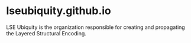 # lseubiquity.github.io
LSE Ubiquity is the organization responsible for creating and propagating the Layered Structural Encoding.
